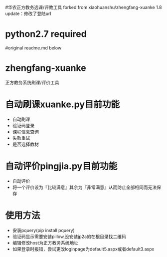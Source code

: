#华农正方教务选课/评教工具
forked from xiaohuanshu/zhengfang-xuanke
1.8 update：修改了登陆url

# python2.7 required 


#original readme.md below

# zhengfang-xuanke
正方教务系统刷课/评价工具

# 自动刷课xuanke.py目前功能
* 自动刷课
* 验证码登录
* 课程信息查询
* 失败重试
* 是否选择教材

# 自动评价pingjia.py目前功能
* 自动评价
* 将一个评价设为『比较满意』其余为『非常满意』从而防止全部相同而无法保存
 
# 使用方法
* 安装pquery(pip install pquery)
* 验证码显示需要安装pillow,没安装jp2a的在根目录找二维码
* 编辑修改host为正方教务系统地址
* 如果登录时报错，尝试更改loginpage为default5.aspx或者default3.aspx
